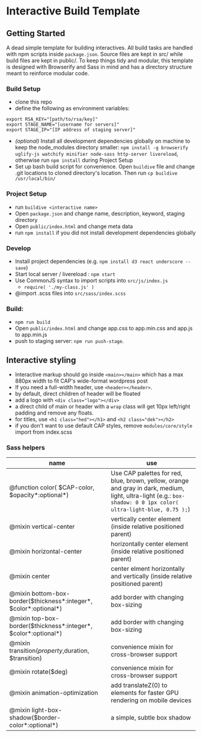 # Interactive Build Template

## Getting Started
A dead simple template for building interactives. All build tasks are handled with npm scripts inside `package.json`. Source files are kept in src/ while build files are kept in public/. To keep things tidy and modular, this template is designed with Browserify and Sass in mind and has a directory structure meant to reinforce modular code.

### Build Setup
- clone this repo
- define the following as environment variables:
```
export RSA_KEY="[path/to/rsa/key]"
export STAGE_NAME="[username for servers]"
export STAGE_IP="[IP address of staging server]"
```
- *(optional)* Install all development dependencies globally on machine to keep the node_modules directory smaller: `npm install -g browserify uglify-js watchify minifier node-sass http-server livereload`, otherwise run `npm install` during Project Setup
- Set up bash build script for convenience. Open `buildive` file and change .git locations to cloned directory's location. Then run `cp buildive /usr/local/bin/`

### Project Setup
- run `buildive <interactive name>`
- Open `package.json` and change name, description, keyword, staging directory
- Open `public/index.html` and change meta data
- run `npm install` if you did not install development dependencies globally

### Develop
- Install project dependencies (e.g. `npm install d3 react underscore --save`)
- Start local server / livereload : `npm start`
- Use CommonJS syntax to import scripts into `src/js/index.js`
  - `require( './my-class.js' )`
- @import .scss files into `src/sass/index.scss`

### Build:
  - `npm run build`
  - Open `public/index.html` and change app.css to app.min.css and app.js to app.min.js
  - push to staging server: `npm run push-stage`.

## Interactive styling

- Interactive markup should go inside `<main></main>` which has a max 880px width to fit CAP's wide-format wordpress post
- If you need a full-width header, use `<header></header>`.
- by default, direct children of header will be floated
- add a logo with `<div class="logo"></div>`
- a direct child of main or header with a `wrap` class will get 10px left/right padding and remove any floats.
- for titles, use `<h1 class="hed"></h1>` and `<h2 class="dek"></h2>`
- if you don't want to use default CAP styles, remove `modules/core/style` import from index.scss

### Sass helpers

|  name | use |
|---|---|
| @function color( $CAP-color, $opacity*:optional*)  | Use CAP palettes for red, blue, brown, yellow, orange and gray in dark, medium, light, ultra-light (e.g.: `box-shadow: 0 0 1px color( ultra-light-blue, 0.75 );`)|
| @mixin vertical-center  |  vertically center element (inside relative positioned parent) |
|  @mixin horizontal-center | horizontally center element (inside relative positioned parent)  |
| @mixin center | center elment horizontally and vertically (inside relative positioned parent) |
| @mixin bottom-box-border($thickness*:integer*, $color*:optional*) | add border with changing box-sizing |  
| @mixin top-box-border($thickness*:integer*, $color*:optional*) | add border with changing box-sizing |
| @mixin transition($property,$duration, $transition) | convenience mixin for cross-browser support |
| @mixin rotate($deg) | convenience mixin for cross-browser support |
| @mixin animation-optimization | add translateZ(0) to elements for faster GPU rendering on  mobile devices |
| @mixin light-box-shadow($border-color*:optional*) | a simple, subtle box shadow |
